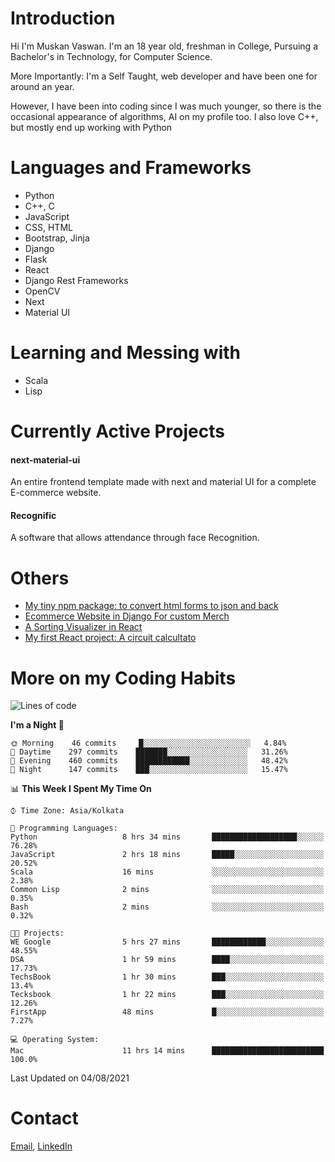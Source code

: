 <!-- - I’m currently working on:
&nbsp;&nbsp;&nbsp;&nbsp;&nbsp;&nbsp; *Circuits*[https://muskanvaswan.github.io/circuits] which, as the name suggests,  is a calculator for solving circuits with ease. This is my first React project
#### I’m currently learning : 
&nbsp;&nbsp;&nbsp;&nbsp;&nbsp;&nbsp; React.js
#### Ask me about:
&nbsp;&nbsp;&nbsp;&nbsp;&nbsp;&nbsp; Anything
#### How to reach me:
&nbsp;&nbsp;&nbsp;&nbsp;&nbsp;&nbsp; Email[mailto:muskanvaswan@gmail.com] LinkedIn[https://www.linkedin.com/in/muskan-vaswan?lipi=urn%3Ali%3Apage%3Ad_flagship3_profile_view_base_contact_details%3B%2FQpdlv5fQ12Ru4DkW2TysA%3D%3D]
#### Pronouns:
&nbsp;&nbsp;&nbsp;&nbsp;&nbsp;&nbsp; Her -->

# Introduction
Hi I'm Muskan Vaswan.
I'm an 18 year old,
freshman in College,
Pursuing a Bachelor's in Technology, for Computer Science.

More Importantly: I'm a Self Taught, web developer and have been one for around an year.

However, I have been into coding since I was much younger, so there is the occasional appearance of algorithms, AI on my profile too. I also love C++, but mostly end up working with Python


# Languages and Frameworks

- Python
- C++, C
- JavaScript
- CSS, HTML 
- Bootstrap, Jinja
- Django
- Flask
- React 
- Django Rest Frameworks
- OpenCV
- Next
- Material UI

# Learning and Messing with 

- Scala 
- Lisp

# Currently Active Projects

#### next-material-ui
An entire frontend template made with next and material UI for a complete E-commerce website.

#### Recognific
A software that allows attendance through face Recognition.

# Others
- [My tiny npm package: to convert html forms to json and back](https://www.npmjs.com/package/forms-dynamically)
- [Ecommerce Website in Django For custom Merch](https://merch-commerce.herokuapp.com/)
- [A Sorting Visualizer in React](https://muskanvaswan.github.io/SortingVisualizer/)
- [My first React project: A circuit calcultato](https://muskanvaswan.github.io/circuits)

# More on my Coding Habits

<!--START_SECTION:waka-->
![Lines of code](https://img.shields.io/badge/From%20Hello%20World%20I%27ve%20Written-394321%20lines%20of%20code-blue)

**I'm a Night 🦉** 

```text
🌞 Morning    46 commits     █░░░░░░░░░░░░░░░░░░░░░░░░   4.84% 
🌆 Daytime    297 commits    ███████░░░░░░░░░░░░░░░░░░   31.26% 
🌃 Evening    460 commits    ████████████░░░░░░░░░░░░░   48.42% 
🌙 Night      147 commits    ███░░░░░░░░░░░░░░░░░░░░░░   15.47%

```


📊 **This Week I Spent My Time On** 

```text
⌚︎ Time Zone: Asia/Kolkata

💬 Programming Languages: 
Python                   8 hrs 34 mins       ███████████████████░░░░░░   76.28% 
JavaScript               2 hrs 18 mins       █████░░░░░░░░░░░░░░░░░░░░   20.52% 
Scala                    16 mins             ░░░░░░░░░░░░░░░░░░░░░░░░░   2.38% 
Common Lisp              2 mins              ░░░░░░░░░░░░░░░░░░░░░░░░░   0.35% 
Bash                     2 mins              ░░░░░░░░░░░░░░░░░░░░░░░░░   0.32%

🐱‍💻 Projects: 
WE Google                5 hrs 27 mins       ████████████░░░░░░░░░░░░░   48.55% 
DSA                      1 hr 59 mins        ████░░░░░░░░░░░░░░░░░░░░░   17.73% 
TechsBook                1 hr 30 mins        ███░░░░░░░░░░░░░░░░░░░░░░   13.4% 
Tecksbook                1 hr 22 mins        ███░░░░░░░░░░░░░░░░░░░░░░   12.26% 
FirstApp                 48 mins             █░░░░░░░░░░░░░░░░░░░░░░░░   7.27%

💻 Operating System: 
Mac                      11 hrs 14 mins      █████████████████████████   100.0%

```


 Last Updated on 04/08/2021
<!--END_SECTION:waka-->

# Contact

[Email](mailto:muskanvaswan@gmail.com), [LinkedIn](https://www.linkedin.com/in/muskan-vaswan?lipi=urn%3Ali%3Apage%3Ad_flagship3_profile_view_base_contact_details%3B%2FQpdlv5fQ12Ru4DkW2TysA%3D%3D)



